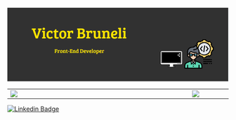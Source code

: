 ![Captura de tela](/logo.png)

<center>
  <table>
    <tr>
        <td> <img width = "400px" align = "left" src = "https://github-readme-stats.vercel.app/api/top-langs/?username=victorbruneli&hide=html&layout=compact&theme=buefy" / > </td>
        <td> <img width = "495px" align = "left" src = "https://github-readme-stats.vercel.app/api?username=victorbruneli&theme=buefy" /> </td>
    </tr>   
  </table>
</center>  



[![Linkedin Badge](https://img.shields.io/badge/-LinkedIn-blue?style=flat-square&logo=Linkedin&logoColor=white&link=https://www.linkedin.com/in/victorbruneli/)](https://www.linkedin.com/in/victorbruneli/)

